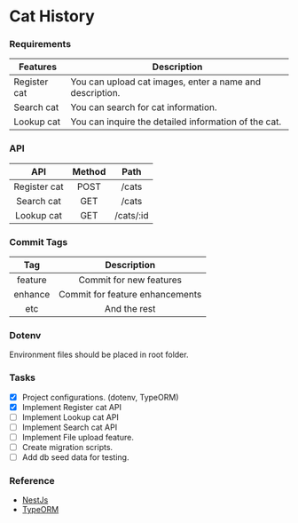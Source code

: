 
# Cat History

### Requirements
| Features     | Description                                              |
|--------------|----------------------------------------------------------|
| Register cat | You can upload cat images, enter a name and description. |
| Search cat   | You can search for cat information.                      |
| Lookup cat   | You can inquire the detailed information of the cat.     |

### API
|      API     | Method |    Path   |
|:------------:|:------:|:---------:|
| Register cat | POST   | /cats     |
| Search cat   | GET    | /cats     |
| Lookup cat   | GET    | /cats/:id |

### Commit Tags
|   Tag   |           Description           |
|:-------:|:-------------------------------:|
| feature | Commit for new features         |
| enhance | Commit for feature enhancements |
| etc     | And the rest                    |

### Dotenv
Environment files should be placed in root folder.

### Tasks
- [x] Project configurations. (dotenv, TypeORM)
- [x] Implement Register cat API
- [ ] Implement Lookup cat API
- [ ] Implement Search cat API
- [ ] Implement File upload feature.
- [ ] Create migration scripts.
- [ ] Add db seed data for testing.

### Reference
 * [NestJs](https://docs.nestjs.com/)
 * [TypeORM](https://typeorm.io/#/)